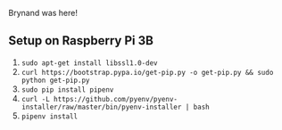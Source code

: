 Brynand was here!

## Setup on Raspberry Pi 3B

1. `sudo apt-get install libssl1.0-dev`
1. `curl https://bootstrap.pypa.io/get-pip.py -o get-pip.py && sudo python get-pip.py`
1. `sudo pip install pipenv`
1. `curl -L https://github.com/pyenv/pyenv-installer/raw/master/bin/pyenv-installer | bash`
1. `pipenv install`
